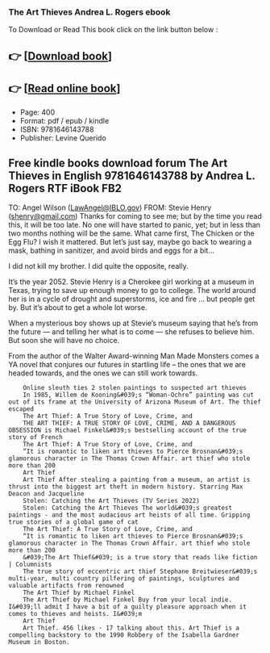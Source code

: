 ### The Art Thieves Andrea L. Rogers ebook

To Download or Read This book click on the link button below :

## 👉  [**[Download book](http://get-pdfs.com/download.php?group=book&from=github.com&id=716769&lnk=1061 "Download book")**]

## 👉  [**[Read online book](http://get-pdfs.com/download.php?group=book&from=github.com&id=716769&lnk=1061 "Read online book")**]


* Page: 400
* Format: pdf / epub / kindle
* ISBN: 9781646143788
* Publisher: Levine Querido



## Free kindle books download forum The Art Thieves in English 9781646143788 by Andrea L. Rogers RTF iBook FB2



TO: Angel Wilson (LawAngel@IBLO.gov)
 FROM: Stevie Henry (shenry@gmail.com)
 Thanks for coming to see me; but by the time you read this, it will be too late. No one will have started to panic, yet; but in less than two months nothing will be the same. What came first, The Chicken or the Egg Flu? I wish it mattered. But let’s just say, maybe go back to wearing a mask, bathing in sanitizer, and avoid birds and eggs for a bit…
 
 I did not kill my brother. I did quite the opposite, really.
 
 It’s the year 2052. Stevie Henry is a Cherokee girl working at a museum in Texas, trying to save up enough money to go to college. The world around her is in a cycle of drought and superstorms, ice and fire … but people get by. But it’s about to get a whole lot worse.
 
 When a mysterious boy shows up at Stevie’s museum saying that he’s from the future — and telling her what is to come — she refuses to believe him. But soon she will have no choice.
 
 From the author of the Walter Award-winning Man Made Monsters comes a YA novel that conjures our futures in startling life – the ones that we are headed towards, and the ones we can still work towards.


        Online sleuth ties 2 stolen paintings to suspected art thieves
        In 1985, Willem de Kooning&#039;s “Woman-Ochre” painting was cut out of its frame at the University of Arizona Museum of Art. The thief escaped 
        The Art Thief: A True Story of Love, Crime, and
        THE ART THIEF: A TRUE STORY OF LOVE, CRIME, AND A DANGEROUS OBSESSION is Michael Finkel&#039;s bestselling account of the true story of French 
        The Art Thief: A True Story of Love, Crime, and
        “It is romantic to liken art thieves to Pierce Brosnan&#039;s glamorous character in The Thomas Crown Affair. art thief who stole more than 200 
        Art Thief
        Art Thief After stealing a painting from a museum, an artist is thrust into the biggest art theft in modern history. Starring Max Deacon and Jacqueline 
        Stolen: Catching the Art Thieves (TV Series 2022)
        Stolen: Catching the Art Thieves The world&#039;s greatest paintings - and the most audacious art heists of all time. Gripping true stories of a global game of cat 
        The Art Thief: A True Story of Love, Crime, and
        “It is romantic to liken art thieves to Pierce Brosnan&#039;s glamorous character in The Thomas Crown Affair. art thief who stole more than 200 
        &#039;The Art Thief&#039; is a true story that reads like fiction | Columnists
        The true story of eccentric art thief Stephane Breitwieser&#039;s multi-year, multi country pilfering of paintings, sculptures and valuable artifacts from renowned 
        The Art Thief by Michael Finkel
        The Art Thief by Michael Finkel Buy from your local indie. I&#039;ll admit I have a bit of a guilty pleasure approach when it comes to thieves and heists. I&#039;m 
        Art Thief
        Art Thief. 456 likes · 17 talking about this. Art Thief is a compelling backstory to the 1990 Robbery of the Isabella Gardner Museum in Boston.
    




